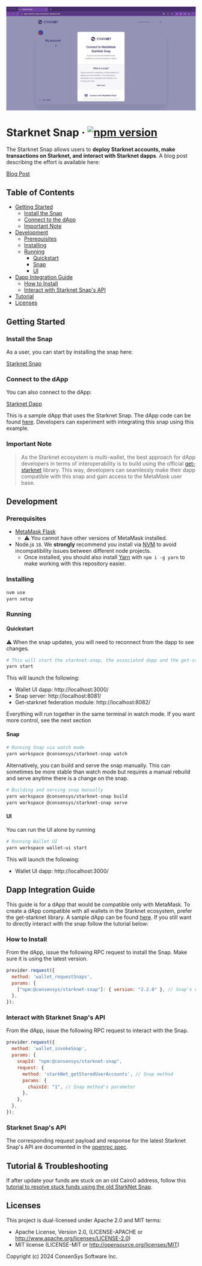 <p align="center">
    <img src=".github/starknet-snap-install.gif" alt="Starknet Snap Install">
    <br>
</p>

# Starknet Snap &middot; [![npm version](https://img.shields.io/npm/v/@consensys/starknet-snap.svg?style=flat)](https://www.npmjs.com/package/@consensys/starknet-snap)

The Starknet Snap allows users to **deploy Starknet accounts, make transactions on Starknet, and interact with Starknet dapps**. A blog post describing the effort is available here:

[Blog Post](https://consensys.io/blog/metamask-integrates-starkware-into-first-of-its-kind-zk-rollup-snap/)

## Table of Contents

- [Getting Started](#getting-started)
  - [Install the Snap](#install-the-snap)
  - [Connect to the dApp](#connect-to-the-dapp)
  - [Important Note](#important-note)
- [Development](#development)
  - [Prerequisites](#prerequisites)
  - [Installing](#installing)
  - [Running](#running)
    - [Quickstart](#quickstart)
    - [Snap](#snap)
    - [UI](#ui)
- [Dapp Integration Guide](#dapp-integration-guide)
  - [How to Install](#how-to-install)
  - [Interact with Starknet Snap's API](#interact-with-starknet-snaps-api)
- [Tutorial](#tutorial)
- [Licenses](#licenses)

## Getting Started

### Install the Snap

As a user, you can start by installing the snap here:

[Starknet Snap](https://snaps.metamask.io/snap/npm/consensys/starknet-snap)

### Connect to the dApp

You can also connect to the dApp:

[Starknet Dapp](https://snaps.consensys.io/starknet)

This is a sample dApp that uses the Starknet Snap. The dApp code can be found [here](./packages/wallet-ui/). Developers can experiment with integrating this snap using this example.

### Important Note

> As the Starknet ecosystem is multi-wallet, the best approach for dApp developers in terms of interoperability is to build using the official [get-starknet](https://github.com/starknet-io/get-starknet) library. This way, developers can seamlessly make their dapp compatible with this snap and gain access to the MetaMask user base.

## Development

### Prerequisites

- [MetaMask Flask](https://metamask.io/flask/)
  - ⚠️ You cannot have other versions of MetaMask installed.
- Node.js `18`. We **strongly** recommend you install via [NVM](https://github.com/creationix/nvm) to avoid incompatibility issues between different node projects.
    - Once installed, you should also install [Yarn](http://yarnpkg.com/) with `npm i -g yarn` to make working with this repository easier.

### Installing

```bash
nvm use
yarn setup
```

### Running

#### Quickstart 

⚠️ When the snap updates, you will need to reconnect from the dapp to see changes.

```bash
# This will start the starknet-snap, the associated dapp and the get-starknet compatibility layer
yarn start
```
This will launch the following: 

- Wallet UI dapp: http://localhost:3000/
- Snap server: http://localhost:8081/
- Get-starknet federation module: http://localhost:8082/

Everything will run together in the same terminal in watch mode.
If you want more control, see the next section

#### Snap

```bash
# Running Snap via watch mode
yarn workspace @consensys/starknet-snap watch
```


Alternatively, you can build and serve the snap manually. This can sometimes be more stable than watch mode but requires a manual rebuild and serve anytime there is a change on the snap.

```bash
# Building and serving snap manually
yarn workspace @consensys/starknet-snap build
yarn workspace @consensys/starknet-snap serve
```

#### UI

You can run the UI alone by running

```bash
# Running Wallet UI
yarn workspace wallet-ui start
```

This will launch the following: 

- Wallet UI dapp: http://localhost:3000/

## Dapp Integration Guide

This guide is for a dApp that would be compatible only with MetaMask. To create a dApp compatible with all wallets in the Starknet ecosystem, prefer the get-starknet library. A sample dApp can be found [here](https://github.com/PhilippeR26/Cairo1JS/tree/main/src). If you still want to directly interact with the snap follow the tutorial below:

### How to Install

From the dApp, issue the following RPC request to install the Snap. Make sure it is using the latest version.

```javascript
provider.request({
  method: 'wallet_requestSnaps',
  params: {
    ["npm:@consensys/starknet-snap"]: { version: "2.2.0" }, // Snap's version
  },
});
```

### Interact with Starknet Snap's API

From the dApp, issue the following RPC request to interact with the Snap.

```javascript
provider.request({
  method: 'wallet_invokeSnap',
  params: {
    snapId: "npm:@consensys/starknet-snap",
    request: {
      method: 'starkNet_getStoredUserAccounts', // Snap method
      params: {
        chainId: "1", // Snap method's parameter
      },
    },
  },
});
```

### Starknet Snap's API

The corresponding request payload and response for the latest Starknet Snap's API are documented in the [openrpc spec](https://github.com/Consensys/starknet-snap/blob/starknet-snap-v2.2.0/packages/starknet-snap/openrpc/starknet_snap_api_openrpc.json).

## Tutorial & Troubleshooting

If after update your funds are stuck on an old Cairo0 address, follow this [tutorial to resolve stuck funds using the old StarkNet Snap](./docs/tutorial-resolving-stuck-funds.md).

## Licenses

This project is dual-licensed under Apache 2.0 and MIT terms:

- Apache License, Version 2.0, (LICENSE-APACHE or http://www.apache.org/licenses/LICENSE-2.0)
- MIT license (LICENSE-MIT or http://opensource.org/licenses/MIT)

Copyright (c) 2024 ConsenSys Software Inc.
